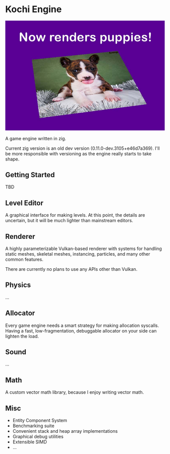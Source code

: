 # Kochi Engine

![Alt text](img/ReadmeImg.jpg?raw=true "First Texture")

A game engine written in zig.

Current zig version is an old dev version (0.11.0-dev.3105+e46d7a369). I'll be more responsible with versioning as the engine really starts to take shape.

## Getting Started
TBD

## Level Editor
A graphical interface for making levels. At this point, the details are uncertain, but it will be much lighter than mainstream editors.

## Renderer
A highly parameterizable Vulkan-based renderer with systems for handling static meshes, skeletal meshes, instancing, particles, and many other common features.

There are currently no plans to use any APIs other than Vulkan.

## Physics
...

## Allocator
Every game engine needs a smart strategy for making allocation syscalls. Having a fast, low-fragmentation, debuggable allocator on your side can lighten the load.

## Sound
...

## Math
A custom vector math library, because I enjoy writing vector math.

## Misc
<ul>
  <li>Entity Component System</li>
  <li>Benchmarking suite</li>
  <li>Convenient stack and heap array implementations</li>
  <li>Graphical debug utilities</li>
  <li>Extensible SIMD</li>
  <li>...</li>
</ul>
